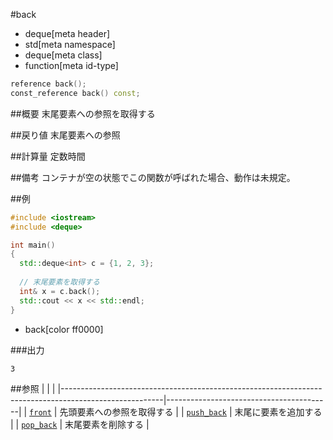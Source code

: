 #back
* deque[meta header]
* std[meta namespace]
* deque[meta class]
* function[meta id-type]

```cpp
reference back();
const_reference back() const;
```

##概要
末尾要素への参照を取得する


##戻り値
末尾要素への参照


##計算量
定数時間


##備考
コンテナが空の状態でこの関数が呼ばれた場合、動作は未規定。


##例
```cpp
#include <iostream>
#include <deque>

int main()
{
  std::deque<int> c = {1, 2, 3};
 
  // 末尾要素を取得する
  int& x = c.back();
  std::cout << x << std::endl;
}
```
* back[color ff0000]

###出力
```
3
```

##参照
| | |
|-------------------------------------------------------------------------------------------------------|-----------------------------------------|
| [`front`](./front.md) | 先頭要素への参照を取得する |
| [`push_back`](./push_back.md) | 末尾に要素を追加する |
| [`pop_back`](./pop_back.md) | 末尾要素を削除する |


